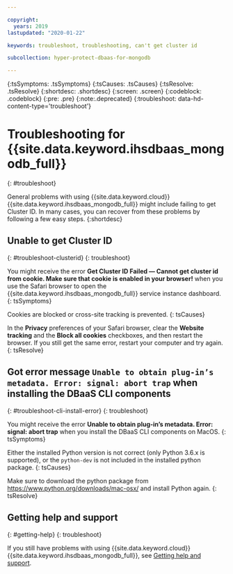 ```yaml
---

copyright:
  years: 2019
lastupdated: "2020-01-22"

keywords: troubleshoot, troubleshooting, can't get cluster id

subcollection: hyper-protect-dbaas-for-mongodb

---
```


{:tsSymptoms: .tsSymptoms}
{:tsCauses: .tsCauses}
{:tsResolve: .tsResolve}
{:shortdesc: .shortdesc}
{:screen: .screen}
{:codeblock: .codeblock}
{:pre: .pre}
{:note:.deprecated}
{:troubleshoot: data-hd-content-type='troubleshoot'}

# Troubleshooting for {{site.data.keyword.ihsdbaas_mongodb_full}}
{: #troubleshoot}

General problems with using {{site.data.keyword.cloud}} {{site.data.keyword.ihsdbaas_mongodb_full}} might include failing to get Cluster ID. In many cases, you can recover from these problems by following a few easy steps.
{:shortdesc}

## Unable to get Cluster ID
{: #troubleshoot-clusterid}
{: troubleshoot}

You might receive the error **Get Cluster ID Failed — Cannot get cluster id from cookie. Make sure that cookie is enabled in your browser!** when you use the Safari browser to open the {{site.data.keyword.ihsdbaas_mongodb_full}} service instance dashboard.
{: tsSymptoms}

Cookies are blocked or cross-site tracking is prevented.
{: tsCauses}

In the **Privacy** preferences of your Safari browser, clear the **Website tracking** and the **Block all cookies** checkboxes, and then restart the browser. If you still get the same error, restart your computer and try again.
{: tsResolve}

## Got error message `Unable to obtain plug-in’s metadata. Error: signal: abort trap` when installing the DBaaS CLI components
{: #troubleshoot-cli-install-error}
{: troubleshoot}

You might receive the error **Unable to obtain plug-in’s metadata. Error: signal: abort trap** when you install the DBaaS CLI components on MacOS.
{: tsSymptoms}

Either the installed Python version is not correct (only Python 3.6.x is supported), or the `python-dev` is not included in the installed python package.
{: tsCauses}

Make sure to download the python package from https://www.python.org/downloads/mac-osx/ and install Python again.
{: tsResolve}

## Getting help and support
{: #getting-help}
{: troubleshoot}

If you still have problems with using {{site.data.keyword.cloud}} {{site.data.keyword.ihsdbaas_mongodb_full}}, see [Getting help and support](/docs/services/hyper-protect-dbaas-for-mongodb?topic=hyper-protect-dbaas-for-mongodb-getting-help-and-support).
